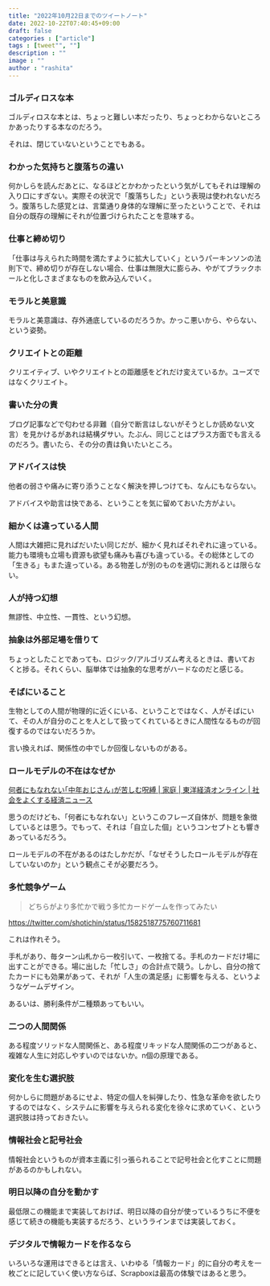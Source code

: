 ```yaml
---
title: "2022年10月22日までのツイートノート"
date: 2022-10-22T07:40:45+09:00
draft: false
categories : ["article"]
tags : [tweet"", ""]
description : ""
image : ""
author : "rashita"
---
```



### ゴルディロスな本

ゴルディロスな本とは、ちょっと難しい本だったり、ちょっとわからないところかあったりする本なのだろう。

それは、閉じていないということでもある。

### わかった気持ちと腹落ちの違い

何かしらを読んだあとに、なるほどとかわかったという気がしてもそれは理解の入り口にすぎない。実際その状況で「腹落ちした」という表現は使われないだろう。腹落ちした感覚とは、言葉通り身体的な理解に至ったということで、それは自分の既存の理解にそれが位置づけられたことを意味する。

### 仕事と締め切り

「仕事は与えられた時間を満たすように拡大していく」というパーキンソンの法則下で、締め切りが存在しない場合、仕事は無限大に膨らみ、やがてブラックホールと化しさまざまなものを飲み込んでいく。

### モラルと美意識

モラルと美意識は、存外通底しているのだろうか。かっこ悪いから、やらない、という姿勢。

### クリエイトとの距離

クリエイティブ、いやクリエイトとの距離感をどれだけ変えているか。ユーズではなくクリエイト。

### 書いた分の責

ブログ記事などで匂わせる非難（自分で断言はしないがそうとしか読めない文言）を見かけるがあれは結構ダサい。たぶん、同じことはプラス方面でも言えるのだろう。書いたら、その分の責は負いたいところ。

### アドバイスは快

他者の弱さや痛みに寄り添うことなく解決を押しつけても、なんにもならない。

アドバイスや助言は快である、ということを気に留めておいた方がよい。

### 細かくは違っている人間

人間は大雑把に見ればだいたい同じだが、細かく見ればそれぞれに違っている。能力も環境も立場も資源も欲望も痛みも喜びも違っている。その総体としての「生きる」もまた違っている。ある物差しが別のものを適切に測れるとは限らない。

### 人が持つ幻想
 
無謬性、中立性、一貫性、という幻想。

### 抽象は外部足場を借りて

ちょっとしたことであっても、ロジック/アルゴリズム考えるときは、書いておくと捗る。それくらい、脳単体では抽象的な思考がハードなのだと感じる。

### そばにいること 

生物としての人間が物理的に近くにいる、ということではなく、人がそばにいて、その人が自分のことを人として扱ってくれているときに人間性なるものが回復するのではないだろうか。

言い換えれば、関係性の中でしか回復しないものがある。

### ロールモデルの不在はなぜか

[何者にもなれない｢中年おじさん｣が苦しむ呪縛 | 家庭 | 東洋経済オンライン | 社会をよくする経済ニュース](https://toyokeizai.net/articles/-/623488)

思うのだけども、「何者にもなれない」というこのフレーズ自体が、問題を象徴しているとは思う。でもって、それは「自立した個」というコンセプトとも響きあっているだろう。

ロールモデルの不在があるのはたしかだが、「なぜそうしたロールモデルが存在していないのか」という観点こそが必要だろう。

### 多忙競争ゲーム

>どちらがより多忙かで戦う多忙カードゲームを作ってみたい

https://twitter.com/shotichin/status/1582518775760711681

これは作れそう。

手札があり、毎ターン山札から一枚引いて、一枚捨てる。手札のカードだけ場に出すことができる。場に出した「忙しさ」の合計点で競う。しかし、自分の捨てたカードにも効果があって、それが「人生の満足感」に影響を与える、というようなゲームデザイン。

あるいは、勝利条件が二種類あってもいい。

### 二つの人間関係

ある程度ソリッドな人間関係と、ある程度リキッドな人間関係の二つがあると、複雑な人生に対応しやすいのではないか。n個の原理である。

### 変化を生む選択肢

何かしらに問題があるにせよ、特定の個人を糾弾したり、性急な革命を欲したりするのではなく、システムに影響を与えられる変化を徐々に求めていく、という選択肢は持っておきたい。

### 情報社会と記号社会

情報社会というものが資本主義に引っ張られることで記号社会と化すことに問題があるのかもしれない。

### 明日以降の自分を動かす

最低限この機能まで実装しておけば、明日以降の自分が使っているうちに不便を感じて続きの機能も実装するだろう、というラインまでは実装しておく。

### デジタルで情報カードを作るなら

いろいろな運用はできるとは言え、いわゆる「情報カード」的に自分の考えを一枚ごとに記していく使い方ならば、Scrapboxは最高の体験ではあると思う。